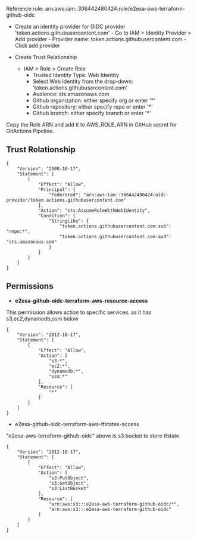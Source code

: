 
Reference role: arn:aws:iam::306442480424:role/e2esa-aws-terraform-github-oidc

- Create an identity provider for OIDC provider 'token.actions.githubusercontent.com'
      - Go to IAM > Identity Provider > Add provider
        - Provider name: token.actions.githubusercontent.com
        - Click add provider

- Create Trust Relationship
  - IAM > Role > Create Role
    - Trusted Identity Type: Web Identity
    - Select Web Identity from the drop-down:  'token.actions.githubusercontent.com'
    - Audience: sts.amazonaws.com
    - Github organization: either specify org or enter '*'
    - Github repository: either specify repo or enter '*'
    - Github branch: either specify branch or enter '*'
   
Copy the Role ARN and add it to AWS_ROLE_ARN in GitHub secret for GitActions Pipeline. 

## Trust Relationship

```
{
    "Version": "2008-10-17",
    "Statement": [
        {
            "Effect": "Allow",
            "Principal": {
                "Federated": "arn:aws:iam::306442480424:oidc-provider/token.actions.githubusercontent.com"
            },
            "Action": "sts:AssumeRoleWithWebIdentity",
            "Condition": {
                "StringLike": {
                    "token.actions.githubusercontent.com:sub": "repo:*",
                    "token.actions.githubusercontent.com:aud": "sts.amazonaws.com"
                }
            }
        }
    ]
}
```

## Permissions

- **e2esa-github-oidc-terraform-aws-resource-access**

This permission allows action to specific services. as it has s3,ec2,dynamodb,ssm below
```
{
    "Version": "2012-10-17",
    "Statement": [
        {
            "Effect": "Allow",
            "Action": [
                "s3:*",
                "ec2:*",
                "dynamodb:*",
                "ssm:*"
            ],
            "Resource": [
                "*"
            ]
        }
    ]
}
```
- e2esa-github-oidc-terraform-aws-tfstates-access
  
"e2esa-aws-terraform-github-oidc" above is s3 bucket to store tfstate
```
{
    "Version": "2012-10-17",
    "Statement": [
        {
            "Effect": "Allow",
            "Action": [
                "s3:PutObject",
                "s3:GetObject",
                "s3:ListBucket"
            ],
            "Resource": [
                "arn:aws:s3:::e2esa-aws-terraform-github-oidc/*",
                "arn:aws:s3:::e2esa-aws-terraform-github-oidc"
            ]
        }
    ]
}
```

